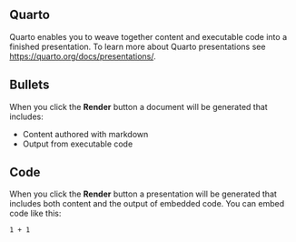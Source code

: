 

## Quarto

Quarto enables you to weave together content and executable code into a finished presentation. To learn more about Quarto presentations see <https://quarto.org/docs/presentations/>.

## Bullets

When you click the **Render** button a document will be generated that includes:

-   Content authored with markdown
-   Output from executable code

## Code

When you click the **Render** button a presentation will be generated that includes both content and the output of embedded code. You can embed code like this:

```{r}
1 + 1
```
